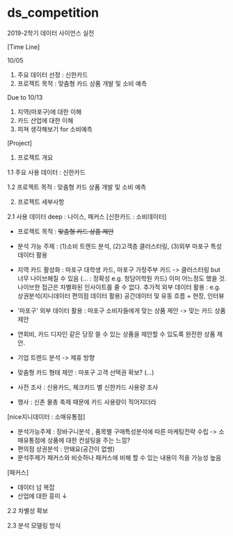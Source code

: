 # ds_competition
2019-2학기 데이터 사이언스 실전


[Time Line]

10/05
1. 주요 데이터 선정 : 신한카드
2. 프로젝트 목적 : 맞춤형 카드 상품 개발 및 소비 예측 


Due to 10/13
1. 지역(마포구)에 대한 이해
2. 카드 산업에 대한 이해
3. 피쳐 생각해보기 for 소비예측


[Project]

1. 프로젝트 개요

1.1 주요 사용 데이터 : 신한카드

1.2 프로젝트 목적 : 맞춤형 카드 상품 개발 및 소비 예측

   
2. 프로젝트 세부사항

2.1 사용 데이터
deep : 나이스, 패커스
[신한카드 : 소비데이터]
      
* 프로젝트 목적 : ~~맞춤형 카드 상품 제안~~
* 분석 가능 주제 : (1)소비 트렌드 분석, (2)고객층 클러스터링, (3)외부 마포구 특성 데이터 활용
* 지역 카드 활성화 : 마포구 대학생 카드, 마포구 가정주부 카드
  -> 클러스터링 but 너무 나이브해질 수 있음 (... : 정확성 e.g. 청담어학원 카드)
     이미 어느정도 했을 것. 나이브한 접근은 차별화된 인사이트를 줄 수 없다.
     추가적 외부 데이터 활용 : e.g. 상권분석(지니데이터 편의점 데이터 활용) 공간데이터 및 유동 흐름 + 현장, 인터뷰
           
* '마포구' 외부 데이터 활용 : 마포구 소비자들에게 맞는 상품 제안 -> 맞는 카드 상품 제안
* 연회비, 카드 디자인 같은 당장 쓸 수 있는 상품을 제안할 수 있도록 완전한 상품 제안.
* 기업 트렌드 분석 -> 제휴 방향
* 맞춤형 카드 형태 제안 : 마포구 고객 선택권 확보? (...)
* 사전 조사 : 신용카드, 체크카드 별 신한카드 사용량 조사
* 행사 : 신촌 물총 축제 때문에 카드 사용량이 적어지더라
      
[nice지니데이터 : 소매유통점]     
     
* 분석가능주제 : 장바구니분석 , 품목별 구매특성분석에 따른 마케팅전략 수립 -> 소매유통점에 상품에 대한 컨설팅을 주는 느낌?
* 편의점 상권분석 : 안돼요(공간이 없썽)
* 분석주제가 패커스와 비슷하나 패커스에 비해 할 수 있는 내용이 적을 가능성 높음
     
[패커스] 
      
 * 데이터 넘 복잡
 * 산업에 대한 흥미 ↓
      
   
2.2 차별성 확보

2.3 분석 모델링 방식



    
    
    
